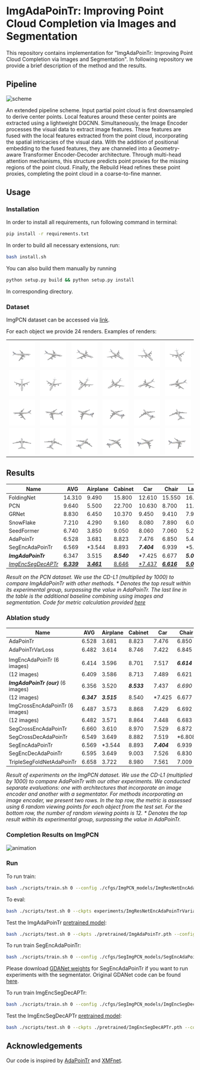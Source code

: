 # ImgAdaPoinTr: Improving Point Cloud Completion via Images and Segmentation

This repository contains implementation for "ImgAdaPoinTr: Improving Point Cloud Completion via Images and Segmentation". In following repository we provide a brief description of the method and the results.

## Pipeline

![scheme](fig/imgadapointr_scheme.jpg)

An extended pipeline scheme. Input partial point cloud is first downsampled to derive center points. Local features
around these center points are extracted using a lightweight DGCNN. Simultaneously, the Image Encoder processes the visual
data to extract image features. These features are fused with the local features extracted from the point cloud, incorporating
the spatial intricacies of the visual data. With the addition of positional embedding to the fused features, they are channeled
into a Geometry-aware Transformer Encoder-Decoder architecture. Through multi-head attention mechanisms, this structure
predicts point proxies for the missing regions of the point cloud. Finally, the Rebuild Head refines these point proxies,
completing the point cloud in a coarse-to-fine manner.

## Usage

### Installation

In order to install all requirements, run following command in terminal:

```bash
pip install -r requirements.txt
```

In order to build all necessary extensions, run:

```bash
bash install.sh
```

You can also build them manually by running

```bash
python setup.py build && python setup.py install
```

In corresponding directory.

### Dataset

ImgPCN dataset can be accessed via [link](https://sc.link/vbpNl).

For each object we provide 24 renders. Examples of renders:

|         |         |         |         |         |         |
|---------|---------|---------|---------|---------|---------|
| <img src="fig/renders_samples/00.png" width="100px"> | <img src="fig/renders_samples/01.png" width="100px"> | <img src="fig/renders_samples/02.png" width="100px"> | <img src="fig/renders_samples/03.png" width="100px"> | <img src="fig/renders_samples/04.png" width="100px"> | <img src="fig/renders_samples/05.png" width="100px"> |
| <img src="fig/renders_samples/06.png" width="100px"> | <img src="fig/renders_samples/07.png" width="100px"> | <img src="fig/renders_samples/08.png" width="100px"> | <img src="fig/renders_samples/09.png" width="100px"> | <img src="fig/renders_samples/10.png" width="100px"> | <img src="fig/renders_samples/11.png" width="100px"> |
| <img src="fig/renders_samples/12.png" width="100px"> | <img src="fig/renders_samples/13.png" width="100px"> | <img src="fig/renders_samples/14.png" width="100px"> | <img src="fig/renders_samples/15.png" width="100px"> | <img src="fig/renders_samples/16.png" width="100px"> | <img src="fig/renders_samples/17.png" width="100px"> |
| <img src="fig/renders_samples/18.png" width="100px"> | <img src="fig/renders_samples/19.png" width="100px"> | <img src="fig/renders_samples/20.png" width="100px"> | <img src="fig/renders_samples/21.png" width="100px"> | <img src="fig/renders_samples/22.png" width="100px"> | <img src="fig/renders_samples/23.png" width="100px"> |


## Results

| Name             | AVG    | Airplane | Cabinet | Car    | Chair  | Lamp   | Sofa   | Table  | Watercraft   | F@1%  |
|------------------|--------|----------|---------|--------|--------|--------|--------|--------|--------|-------|
| FoldingNet       | 14.310 | 9.490    | 15.800  | 12.610 | 15.550 | 16.410 | 15.970 | 13.650 | 14.99  | 0.322 |
| PCN              | 9.640  | 5.500    | 22.700  | 10.630 | 8.700  | 11.000 | 11.340 | 11.680 | 8.590  | 0.695 |
| GRNet            | 8.830  | 6.450    | 10.370  | 9.450  | 9.410  | 7.960  | 10.510 | 8.440  | 8.044  | 0.708 |
| SnowFlake        | 7.210  | 4.290    | 9.160   | 8.080  | 7.890  | 6.070  | 9.230  | 6.550  | 6.400  | -     |
| SeedFormer       | 6.740  | 3.850    | 9.050   | 8.060  | 7.060  | 5.210  | 8.850  | 6.050  | 5.850  | -     |
| AdaPoinTr        | 6.528  | 3.681    | 8.823   | 7.476  | 6.850  | 5.478  | 8.353  | 5.801  | 5.763  | 0.845 |
| SegEncAdaPoinTr  | 6.569  | *3.544   | 8.893   | ***7.404*** | 6.939  | *5.189  | 8.544  | 6.179  | 5.862  | *0.847|
| ***ImgAdaPoinTr***     | 6.347 | 3.515 | ***8.540*** | *7.425 | 6.677 | ***5.065*** | ***8.082*** | 5.714 | 5.756 | 0.857 |
| <u>*ImgEncSegDecAPTr*</u>     | <u>***6.339***</u> | <u>***3.461***</u> | <u>8.646</u> | <u>*7.437</u> | <u>***6.616***</u> | <u>***5.065***</u> | <u>8.140</u> | <u>***5.685***</u> | <u>***5.660***</u> | <u>***0.859***</u> |


*Result on the PCN dataset. We use the CD-L1 (multiplied by 1000) to compare ImgAdaPoinTr with other methods. \* Denotes the top result within its experimental group, surpassing the value in AdaPoinTr. The last line in the table is the additional baseline combining using images and segmentation.  Code for metric calculation provided [here](extensions/chamfer_dist/)*


### Ablation study

| Name                       | AVG    | Airplane | Cabinet | Car    | Chair  | Lamp   | Sofa   | Table  | Watercraft |
|----------------------------|--------|----------|---------|--------|--------|--------|--------|--------|------------|
| AdaPoinTr              | 6.528  | 3.681    | 8.823   | 7.476  | 6.850  | 5.478  | 8.353  | 5.801  | 5.763      |
| AdaPoinTrVarLoss       | 6.482  | 3.614    | 8.746   | 7.422  | 6.845  | 5.277  | 8.365  | 5.831  | 5.755      |
|                            |        |          |         |        |        |        |        |        |            |
| ImgEncAdaPoinTr (6 images) | 6.414  | 3.596    | 8.701   | 7.517  | ***6.614*** | 5.217  | 8.165  | 5.785  | 5.714 |
|  (12 images)               | 6.409  | 3.586    | 8.713   | 7.489  | 6.621  | 5.218  | 8.155  | 5.783  | ***5.709*** |
| ***ImgAdaPoinTr (our)*** (6 images)    | 6.356  | 3.520    | ***8.533*** | 7.437  | *6.690* | 5.086 | 8.105 | 5.715 | 5.762      |
|  (12 images)               | ***6.347*** | ***3.515*** | 8.540 | *7.425 | 6.677  | ***5.065***  | ***8.082***  | ***5.714*** | 5.756      |
| ImgCrossEncAdaPoinTr (6 images)  | 6.487  | 3.573    | 8.868   | 7.429  | 6.692  | 5.439  | 8.217  | 5.890  | 5.787      |
|  (12 images)               | 6.482  | 3.571    | 8.864   | 7.448  | 6.683  | 5.426  | 8.199  | 5.883  | 5.787      |
| SegCrossEncAdaPoinTr   | 6.660  | 3.610    | 8.970   | 7.529  | 6.872  | 5.567  | 8.567  | 6.256  | 5.915      |
| SegCrossDecAdaPoinTr   | 6.549  | 3.649    | 8.882   | 7.519  | *6.808 | 5.311  | 8.522  | 5.924  | 5.780      |
| SegEncAdaPoinTr        | 6.569  | *3.544  | 8.893   | ***7.404*** | 6.939  | *5.189 | 8.544  | 6.179  | 5.862      |
| SegEncDecAdaPoinTr     | 6.595  | 3.649    | 9.003   | 7.526  | 6.830  | 5.383  | 8.525  | 6.058  | 5.784      |
| TripleSegFoldNetAdaPoinTr | 6.658 | 3.722 | 8.980 | 7.561 | 7.009 | 5.329 | 8.725 | 6.079 | 5.856      |

*Result of experiments on the ImgPCN dataset. We use the CD-L1 (multiplied by 1000) to compare AdaPoinTr with our other experiments. We conducted separate evaluations: one with architectures that incorporate an image encoder and another with a segmentator. For methods incorporating an image encoder, we present two rows. In the top row, the metric is assessed using 6 random viewing points for each object from the test set. For the bottom row, the number of random viewing points is 12. \* Denotes the top result within its experimental group, surpassing the value in AdaPoinTr.*

### Completion Results on ImgPCN

<img src='fig/animation.gif' alt='animation' width=200 class="center"/>

### Run

To run train:

```bash
bash ./scripts/train.sh 0 --config ./cfgs/ImgPCN_models/ImgResNetEncAdaPoinTrVariableLoss.yaml  --exp_name train_ImgResNetEncAdaPoinTrVariableLoss --num_workers 16 --val_freq 1
```

To eval:


```bash
bash ./scripts/test.sh 0 --ckpts experiments/ImgResNetEncAdaPoinTrVariableLoss/ImgPCN_models/train_ImgResNetEncAdaPoinTrVariableLoss_easy/ckpt-best.pth --config ./cfgs/ImgPCN_models/ImgResNetEncAdaPoinTrVariableLoss.yaml --exp_name test
```

Test the ImgAdaPoinTr [pretrained model](https://sc.link/CZI41):

```bash
bash ./scripts/test.sh 0 --ckpts ./pretrained/ImgAdaPoinTr.pth --config ./cfgs/ImgPCN_models/ImgResNetEncAdaPoinTrVariableLoss.yaml --exp_name test
```
To run train SegEncAdaPoinTr:

```bash
bash ./scripts/train.sh 0 --config ./cfgs/SegImgPCN_models/SegEncAdaPoinTr.yaml --exp_name train  --num_workers 16 --val_freq 1 --gdanet_w ./pretrained/GDANet_best_insiou_model.pth
```

Please download [GDANet weights](https://sc.link/2GRPr) for SegEncAdaPoinTr if you want to run experiments with the segmentator. Original GDANet code can be found [here](https://github.com/mutianxu/GDANet).

To run train ImgEncSegDecAPTr:

```bash
bash ./scripts/train.sh 0 --config ./cfgs/SegImgPCN_models/ImgEncSegDecAdaPoinTrVariableLoss.yaml --exp_name train  --num_workers 16 --val_freq 1 --gdanet_w ./pretrained/GDANet_best_insiou_model.pth
```

Test the ImgEncSegDecAPTr [pretrained model](https://sc.link/rSIt0):

```bash
bash ./scripts/test.sh 0 --ckpts ./pretrained/ImgEncSegDecAPTr.pth --config ./cfgs/SegImgPCN_models/ImgEncSegDecAdaPoinTrVariableLoss.yaml  --exp_name test
```


## Acknowledgements

Our code is inspired by [AdaPoinTr](https://github.com/yuxumin/PoinTr) and [XMFnet](https://github.com/diegovalsesia/XMFnet).

